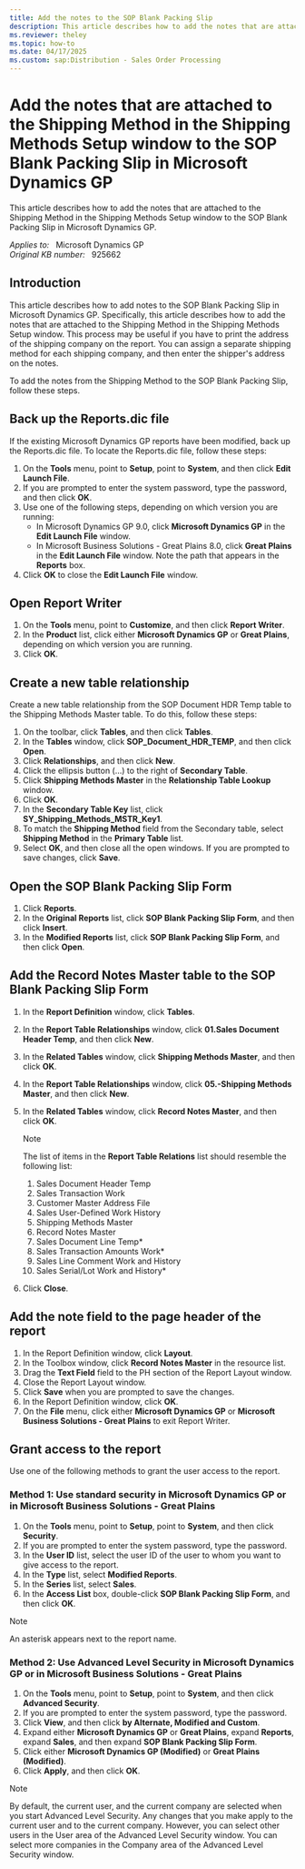 ```yaml
---
title: Add the notes to the SOP Blank Packing Slip
description: This article describes how to add the notes that are attached to the Shipping Method in the Shipping Methods Setup window to the SOP Blank Packing Slip in Microsoft Dynamics GP.
ms.reviewer: theley
ms.topic: how-to
ms.date: 04/17/2025
ms.custom: sap:Distribution - Sales Order Processing
---
```

# Add the notes that are attached to the Shipping Method in the Shipping Methods Setup window to the SOP Blank Packing Slip in Microsoft Dynamics GP

This article describes how to add the notes that are attached to the Shipping Method in the Shipping Methods Setup window to the SOP Blank Packing Slip in Microsoft Dynamics GP.

_Applies to:_ &nbsp; Microsoft Dynamics GP  
_Original KB number:_ &nbsp; 925662

## Introduction

This article describes how to add notes to the SOP Blank Packing Slip in Microsoft Dynamics GP. Specifically, this article describes how to add the notes that are attached to the Shipping Method in the Shipping Methods Setup window. This process may be useful if you have to print the address of the shipping company on the report. You can assign a separate shipping method for each shipping company, and then enter the shipper's address on the notes.

To add the notes from the Shipping Method to the SOP Blank Packing Slip, follow these steps.

## Back up the Reports.dic file

If the existing Microsoft Dynamics GP reports have been modified, back up the Reports.dic file. To locate the Reports.dic file, follow these steps:

1. On the **Tools** menu, point to **Setup**, point to **System**, and then click **Edit Launch File**.
2. If you are prompted to enter the system password, type the password, and then click **OK**.
3. Use one of the following steps, depending on which version you are running:
    - In Microsoft Dynamics GP 9.0, click **Microsoft Dynamics GP** in the **Edit Launch File** window.
    - In Microsoft Business Solutions - Great Plains 8.0, click **Great Plains** in the **Edit Launch File** window. Note the path that appears in the **Reports** box.
4. Click **OK** to close the **Edit Launch File** window.

## Open Report Writer

1. On the **Tools** menu, point to **Customize**, and then click **Report Writer**.
2. In the **Product** list, click either **Microsoft Dynamics GP** or **Great Plains**, depending on which version you are running.
3. Click **OK**.

## Create a new table relationship

Create a new table relationship from the SOP Document HDR Temp table to the Shipping Methods Master table. To do this, follow these steps:

1. On the toolbar, click **Tables**, and then click **Tables**.
2. In the **Tables** window, click **SOP_Document_HDR_TEMP**, and then click **Open**.
3. Click **Relationships**, and then click **New**.
4. Click the ellipsis button (...) to the right of **Secondary Table**.
5. Click **Shipping Methods Master** in the **Relationship Table Lookup** window.
6. Click **OK**.
7. In the **Secondary Table Key** list, click **SY_Shipping_Methods_MSTR_Key1**.
8. To match the **Shipping Method** field from the Secondary table, select **Shipping Method** in the **Primary Table** list.
9. Select **OK**, and then close all the open windows. If you are prompted to save changes, click **Save**.

## Open the SOP Blank Packing Slip Form

1. Click **Reports**.
2. In the **Original Reports** list, click **SOP Blank Packing Slip Form**, and then click **Insert**.
3. In the **Modified Reports** list, click **SOP Blank Packing Slip Form**, and then click **Open**.

## Add the Record Notes Master table to the SOP Blank Packing Slip Form

1. In the **Report Definition** window, click **Tables**.
2. In the **Report Table Relationships** window, click **01.Sales Document Header Temp**, and then click **New**.
3. In the **Related Tables** window, click **Shipping Methods Master**, and then click **OK**.
4. In the **Report Table Relationships** window, click **05.-Shipping Methods Master**, and then click **New**.
5. In the **Related Tables** window, click **Record Notes Master**, and then click **OK**.

    > [!NOTE]
    > The list of items in the **Report Table Relations** list should resemble the following list:
    >
    > 1. Sales Document Header Temp
    > 1. Sales Transaction Work
    > 1. Customer Master Address File
    > 1. Sales User-Defined Work History
    > 1. Shipping Methods Master
    > 1. Record Notes Master
    > 1. Sales Document Line Temp*
    > 1. Sales Transaction Amounts Work*
    > 1. Sales Line Comment Work and History
    > 1. Sales Serial/Lot Work and History*

6. Click **Close**.

## Add the note field to the page header of the report

1. In the Report Definition window, click **Layout**.
2. In the Toolbox window, click **Record Notes Master** in the resource list.
3. Drag the **Text Field** field to the PH section of the Report Layout window.
4. Close the Report Layout window.
5. Click **Save** when you are prompted to save the changes.
6. In the Report Definition window, click **OK**.
7. On the **File** menu, click either **Microsoft Dynamics GP** or **Microsoft Business Solutions - Great Plains** to exit Report Writer.

## Grant access to the report

Use one of the following methods to grant the user access to the report.

### Method 1: Use standard security in Microsoft Dynamics GP or in Microsoft Business Solutions - Great Plains

1. On the **Tools** menu, point to **Setup**, point to **System**, and then click **Security**.
2. If you are prompted to enter the system password, type the password.
3. In the **User ID** list, select the user ID of the user to whom you want to give access to the report.
4. In the **Type** list, select **Modified Reports**.
5. In the **Series** list, select **Sales**.
6. In the **Access List** box, double-click **SOP Blank Packing Slip Form**, and then click **OK**.

> [!NOTE]
> An asterisk appears next to the report name.

### Method 2: Use Advanced Level Security in Microsoft Dynamics GP or in Microsoft Business Solutions - Great Plains

1. On the **Tools** menu, point to **Setup**, point to **System**, and then click **Advanced Security**.
2. If you are prompted to enter the system password, type the password.
3. Click **View**, and then click **by Alternate, Modified and Custom**.
4. Expand either **Microsoft Dynamics GP** or **Great Plains**, expand **Reports**, expand **Sales**, and then expand **SOP Blank Packing Slip Form**.
5. Click either **Microsoft Dynamics GP (Modified)** or **Great Plains (Modified)**.
6. Click **Apply**, and then click **OK**.

> [!NOTE]
> By default, the current user, and the current company are selected when you start Advanced Level Security. Any changes that you make apply to the current user and to the current company. However, you can select other users in the User area of the Advanced Level Security window. You can select more companies in the Company area of the Advanced Level Security window.
